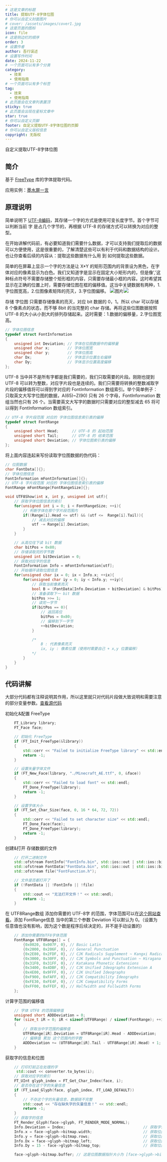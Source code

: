 ```yaml
---
# 这是文章的标题
title: 提取UTF-8字体位图
# 你可以自定义封面图片
# cover: /assets/images/cover1.jpg
# 这是页面的图标
icon: file
# 这是侧边栏的顺序
order: 3
# 设置作者
author: 吾行误述
# 设置写作时间
date: 2024-11-22
# 一个页面可以有多个分类
category:
  - 技束
  - 使用指南
# 一个页面可以有多个标签
tag:
  - 技束
  - 使用指南
# 此页面会在文章列表置顶
sticky: true
# 此页面会出现在星标文章中
star: true
# 你可以自定义页脚
footer: 自定义提取UTF-8字体位图的页脚
# 你可以自定义版权信息
copyright: 无版权
---
```


自定义提取UTF-8字体位图

<!-- more -->
## 简介


基于 [FreeType](https://freetype.org/index.html) 库的字体提取代码。

应用实例：[墨水屏一言](https://github.com/wuxingwushu/epd2in13_V4)

## 原理说明

简单说明下 [UTF-8编码](https://zh.wikipedia.org/wiki/UTF-8)，其存储一个字的方式是使用可变长度字节。首个字节可以判断当前 字 是占几个字节的，再根据 UTF-8 的存储方式可以转换为对应的整型。

在开始讲解代码前，有必要知道我们需要什么数据，才可以支持我们提取后的数据可以方便使用，这是很重要的，了解清楚这些可以有利于代码和数据结构的设计。也让你查看后续的内容从：提取这些数据有什么用 到 如何提取这些数据。

简单的在屏幕上显示一个字的方法是让 X*Y 的矩形范围内的背景设为黑色，在字体对应的像素显示为白色。我们又知道字是显示在固定大小矩形内的，但是像','这种标点符号不需要存储整个矩形框的内容，只需要存储最小框的内容。这时希望其显示在正确的位置上时，需要存储位图在框的偏移值。这当中关键数据有两种，1.字位图宽高，2.位图像素矩阵的亮灭，3.字位图偏移。
![图片](https://freetype.org/freetype2/docs/glyphs/glyph-metrics-3.svg)![](https://freetype.org/freetype2/docs/glyphs/bitmaps-1.svg)

存储 字位图 只需要存储像素的亮灭，对应 bit 数据的 0，1。所以 char 可以存储 8 个像素点的状态，而不够 8bit 的当完整的 char 存储。再将这些位图数据按照 UTF-8 的大小从小到大的排列存储起来。这时需要：1.数据的偏移量，2.字位图宽高。

```cpp
// 字体位图信息
typedef struct FontInformation
{
    unsigned int Deviation; // 字体在位图数据中的偏移量
    unsigned char x;        // 字体位图宽
    unsigned char y;        // 字体位图高
    char Dx;                // 字体显示位置左右偏移
    char Dy;                // 字体显示位置高度偏移
};
```

UTF-8 当中并不是所有字都是我们需要的，我们只取需要的片段。刚刚也提到 UTF-8 可以转为整数，对应字片段也是连续的。我们只需要将转换的整数减取字片段的偏移值将可以得到字对应的 FontInformation 数组索引。举个简单例子：只取英文大写字位图的数据，A(65)~Z(90) 只有 26 个字母，FontInformation 数组当然也只有 26 个。当需要英文大写字的数据时只需要对应的整型减去 65 将可以得到 FontInformation 数组索引。

```cpp
// UTF-8 字片段范围 对应的 字体位图信息索引表的偏移
typedef struct FontRange
{
    unsigned short Head;      // UTF-8 的 起始范围
    unsigned short Tail;      // UTF-8 的 结束范围
    unsigned short Deviation; // 字体位图索引表的偏移
};
```

将上面内容连起来写份读取字位图数据的伪代码：
```cpp
// 位图数据
char FontData[]{};
// 字体位图信息
FontInformation mFontInformation[]{};
// UTF-8 字片段范围 对应的 字体位图信息索引表的偏移
FontRange mFontRange[FontRangeSize]{};

void UTF8Show(int x, int y, unsigned int utf){
    // 获取字体位图信息的索引
    for(unsigned int i = 0; i < FontRangeSize; ++i){
        // 判断字体在那个字片段范围内
        if((Range[i].Head <= utf) && (utf <=  Range[i].Tail)){
            // 减去对应的偏移
            utf -= Range[i].Deviation;
        }
    }

    // 从高位往下读 bit 数据
    char bitPos = 0x80;
    // 存储读取完的字节数
    unsigned int bitDeviation = 0;
    // 获取对应字的信息
    FontInformation Info = mFontInformation[utf];
    // 开始循环读取位图信息
    for(unsigned char ix = 0; ix < Info.x; ++ix){
        for(unsigned char iy = 0; iy < Info.y; ++iy){
            // 获取当前像素亮灭
            bool B = (FontData[Info.Deviation + bitDeviation] & bitPos) > 0;
            // 准备读取下一 bit 数据
            bitPos >>= 1;
            // 读完一字节
            if(bitPos == 0){
                // 返回高位
                bitPos = 0x80;
                // 偏移到下一字节
                ++bitDeviation;
            }

            /*
                B : 代表像素亮灭
                ix, iy : 像素位置（使用时需要自己 + x,y 位置偏移）
            */
        }
    }
}
```

## 代码讲解
大部分代码都有注释说明其作用，所以这里就只对代码片段做大致说明和需要注意的部分变量参数。[查看源代码](https://github.com/wuxingwushu/TestRoutineSet/blob/main/TTF_bin/main.cpp)

初始化&配置 FreeType
```cpp
    FT_Library library;
    FT_Face face;

    // 初始化 FreeType
    if (FT_Init_FreeType(&library))
    {
        std::cerr << "Failed to initialize FreeType library" << std::endl;
        return -1;
    }

    // 设置矢量字体文件
    if (FT_New_Face(library, "./Minecraft_AE.ttf", 0, &face))
    {
        std::cerr << "Failed to load font" << std::endl;
        FT_Done_FreeType(library);
        return -1;
    }

    // 设置字体大小
    if (FT_Set_Char_Size(face, 0, 16 * 64, 72, 72))
    {
        std::cerr << "Failed to set character size" << std::endl;
        FT_Done_Face(face);
        FT_Done_FreeType(library);
        return -1;
    }
```

创建&打开 存储数据的文件
```cpp
    // 打开二进制文件
    std::ofstream FontInfo("FontInfo.bin", std::ios::out | std::ios::binary); // 字体位图索引表 bit文件
    std::ofstream FontData("FontData.bin", std::ios::out | std::ios::binary); // 字体位图 bit文件
    std::ofstream file("FontFunction.h");                                     // 字体位图读取函数

    // 文件是否都打开了
    if (!FontData || !FontInfo || !file)
    {
        std::cout << "无法打开文件！" << std::endl;
        return -1;
    }
```

在 UTF8Range数组 添加你需要的 UTF-8字 的范围，字体范围可以在[这个网站查看](https://www.cnblogs.com/findumars/p/6833786.html)。添加 FontRange信息 当中的第三个参数 Deviation 可以默认为 0。（设置为任意值也没有影响，因为这个数是程序后续决定的，并不是手动设置的）
```cpp
    // 添加你需要的UTF8字体范围
    FontRange UTF8Range[] = {
        {0x0020, 0x007F, 0}, // Basic Latin
        {0x2000, 0x206F, 0}, // General Punctuation
        {0x2E80, 0x2FDF, 0}, // CJK Radicals Supplement ~ Kangxi Radicals
        {0x3000, 0x30FF, 0}, // CJK Symbols and Punctuation ~ Hiragana ~ Katakana
        {0x31F0, 0x31FF, 0}, // Katakana Phonetic Extensions
        {0x3400, 0x4DBF, 0}, // CJK Unified Ideographs Extension A
        {0x4E00, 0x9FFF, 0}, // CJK Unified Ideographs
        {0xF900, 0xFAFF, 0}, // CJK Compatibility Ideographs
        {0xFE30, 0xFE4F, 0}, // CJK Compatibility Forms
        {0xFF00, 0xFFEF, 0}, // Halfwidth and Fullwidth Forms
    };
```

计算字范围的偏移值
```cpp
    // 字体 UTF8 的范围偏移值
    unsigned short ADDDeviation = 0;
    for (size_t iR = 0; iR < sizeof(UTF8Range) / sizeof(FontRange); ++iR)
    {
        // 获取当中字范围的偏移值
        UTF8Range[iR].Deviation = UTF8Range[iR].Head - ADDDeviation;
        // 偏移值 累加 这个范围内的字数
        ADDDeviation += (UTF8Range[iR].Tail - UTF8Range[iR].Head) + 1;
    }
```

获取字的信息和位图
```cpp
    // 打印打前正在处理的字
     std::cout << converter.to_bytes(i);
    // 获取对应字的索引
    FT_UInt glyph_index = FT_Get_Char_Index(face, i);
    // 是否存在这个字的矢量信息
    if (FT_Load_Glyph(face, glyph_index, FT_LOAD_DEFAULT))
    {
        // 不存这个字的矢量信息，数据链不完整
        std::cout << "存在缺失字的矢量信息！" << std::endl;
        return -1;
    }
    // 获取字的信息
    FT_Render_Glyph(face->glyph, FT_RENDER_MODE_NORMAL);
    Info.Deviation = Index;                                   // 获取字位图偏移量
    Info.x = face->glyph->bitmap.width;                       // 获取位图宽
    Info.y = face->glyph->bitmap.rows;                        // 获取位图高
    Info.Dx = face->glyph->bitmap_left;                       // 获取位图位置 x 偏移
    Info.Dy = 15 - face->glyph->bitmap_top;                   // 获取位图位置 y 偏移

    face->glyph->bitmap.buffer; // 这是位图数据指针大小为 [face->glyph->bitmap.width * face->glyph->bitmap.rows] 的数组
```